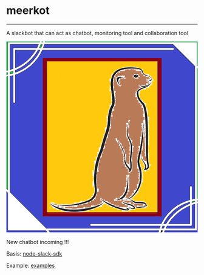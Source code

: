 # meerkot
---
A slackbot that can act as chatbot, monitoring tool and collaboration tool

![meerkot-logo](static/meerkot.png)

New chatbot incoming !!!

Basis: [node-slack-sdk](https://github.com/slackapi/node-slack-sdk)

Example: [examples](https://github.com/slackapi/node-slack-sdk/tree/main/examples)
